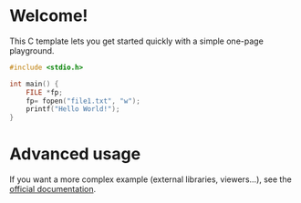 # Welcome!

This C template lets you get started quickly with a simple one-page playground.

```C runnable
#include <stdio.h>

int main() {
    FILE *fp;
    fp= fopen("file1.txt", "w");
	printf("Hello World!");
}

```

# Advanced usage

If you want a more complex example (external libraries, viewers...), see the [official documentation](https://tech.io/playgrounds/408/tech-io-documentation).
